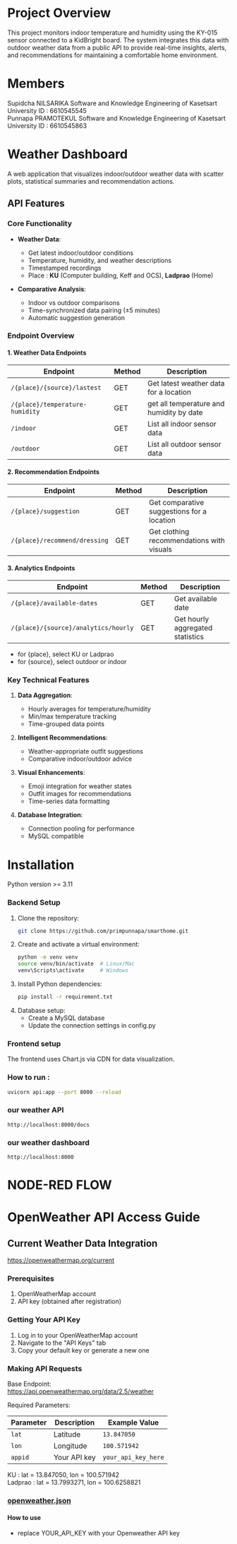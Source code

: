 # Project Overview

This project monitors indoor temperature and humidity using the KY-015 sensor connected to a KidBright board. 
The system integrates this data with outdoor weather data from a public API to provide real-time insights, alerts, 
and recommendations for maintaining a comfortable home environment.

# Members
Supidcha NILSARIKA  Software and Knowledge Engineering of Kasetsart University ID : 6610545545  
Punnapa PRAMOTEKUL  Software and Knowledge Engineering of Kasetsart University ID : 6610545863  

# Weather Dashboard

A web application that visualizes indoor/outdoor weather data with scatter plots, statistical summaries and recommendation actions.

## API Features

### Core Functionality

- **Weather Data**:
  - Get latest indoor/outdoor conditions
  - Temperature, humidity, and weather descriptions
  - Timestamped recordings
  - Place : **KU** (Computer building, Keff and OCS), **Ladprao** (Home)

- **Comparative Analysis**:
  - Indoor vs outdoor comparisons
  - Time-synchronized data pairing (±5 minutes)
  - Automatic suggestion generation

### Endpoint Overview

#### 1. Weather Data Endpoints
| Endpoint | Method | Description |
|----------|--------|-------------|
| `/{place}/{source}/lastest` | GET | Get latest weather data for a location |
| `/{place}/temperature-humidity` | GET | get all temperature and humidity by date |
| `/indoor` | GET | List all indoor sensor data |
| `/outdoor` | GET | List all outdoor sensor data |

#### 2. Recommendation Endpoints
| Endpoint | Method | Description |
|----------|--------|-------------|
| `/{place}/suggestion` | GET | Get comparative suggestions for a location |
| `/{place}/recommend/dressing` | GET | Get clothing recommendations with visuals |

#### 3. Analytics Endpoints
| Endpoint | Method | Description |
|----------|--------|-------------|
| `/{place}/available-dates` | GET | Get available date|
| `/{place}/{source}/analytics/hourly` | GET | Get hourly aggregated statistics |

* for {place}, select KU or Ladprao
* for {source}, select outdoor or indoor

### Key Technical Features

1. **Data Aggregation**:
   - Hourly averages for temperature/humidity
   - Min/max temperature tracking
   - Time-grouped data points

2. **Intelligent Recommendations**:
   - Weather-appropriate outfit suggestions
   - Comparative indoor/outdoor advice

3. **Visual Enhancements**:
   - Emoji integration for weather states
   - Outfit images for recommendations
   - Time-series data formatting

4. **Database Integration**:
   - Connection pooling for performance
   - MySQL compatible

# Installation

Python version >= 3.11

### Backend Setup

1. Clone the repository:
   ```bash
   git clone https://github.com/primpunnapa/smarthome.git

2. Create and activate a virtual environment:
    ```bash
    python -m venv venv
    source venv/bin/activate  # Linux/Mac
    venv\Scripts\activate     # Windows
3. Install Python dependencies:
    ```bash
    pip install -r requirement.txt
   
4. Database setup:   
   * Create a MySQL database  
   * Update the connection settings in config.py  

### Frontend setup  
The frontend uses Chart.js via CDN for data visualization.  

### How to run :
```bash
uvicorn api:app --port 8000 --reload  
```

### our weather API
    http://localhost:8000/docs

### our weather dashboard
    http://localhost:8000

# NODE-RED FLOW

# OpenWeather API Access Guide
## Current Weather Data Integration  
https://openweathermap.org/current
### Prerequisites
1. OpenWeatherMap account
2. API key (obtained after registration)

### Getting Your API Key
1. Log in to your OpenWeatherMap account
2. Navigate to the "API Keys" tab
3. Copy your default key or generate a new one

### Making API Requests
Base Endpoint:  
https://api.openweathermap.org/data/2.5/weather

Required Parameters:  

| Parameter | Description   | Example Value      |
|-----------|---------------|--------------------|
| `lat`     | Latitude      | `13.847050`        |
| `lon`     | Longitude     | `100.571942`       |
| `appid`   | Your API key  | `your_api_key_here`|

KU : lat = 13.847050, lon = 100.571942  
Ladprao : lat = 13.7993271, lon = 100.6258821

### [openweather.json](node-red%2Fopenweather.json)
#### How to use
* replace YOUR_API_KEY with your Openweather API key
